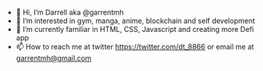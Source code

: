 - 👋 Hi, I’m Darrell aka @garrentmh
- 👀 I’m interested in gym, manga, anime, blockchain and self development
- 🌱 I’m currently familiar in HTML, CSS, Javascript and creating more Defi app
- 📫 How to reach me at twitter https://twitter.com/dt_8866 or email me at garrentmh@gmail.com

<!---
garrentmh/garrentmh is a ✨ special ✨ repository because its `README.md` (this file) appears on your GitHub profile.
You can click the Preview link to take a look at your changes.
--->
